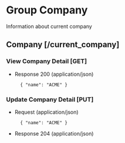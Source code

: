 # Group Company

Information about current company

## Company [/current_company]

### View Company Detail [GET]

+ Response 200 (application/json)

        { "name": "ACME" }

### Update Company Detail [PUT]

+ Request (application/json)

        { "name": "ACME" }

+ Response 204 (application/json)
